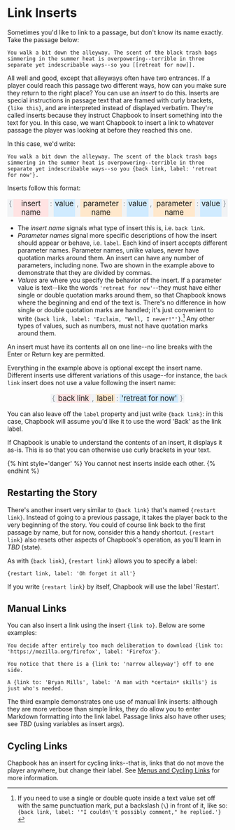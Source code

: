 # Link Inserts

Sometimes you'd like to link to a passage, but don't know its name exactly. Take the passage below:

```
You walk a bit down the alleyway. The scent of the black trash bags simmering in the summer heat is overpowering--terrible in three separate yet indescribable ways--so you [[retreat for now]].
```

All well and good, except that alleyways often have two entrances. If a player could reach this passage two different ways, how can you make sure they return to the right place? You can use an _insert_ to do this. Inserts are special instructions in passage text that are framed with curly brackets, `{like this}`, and are interpreted instead of displayed verbatim. They're called inserts because they instruct Chapbook to insert something into the text for you. In this case, we want Chapbook to insert a link to whatever passage the player was looking at before they reached this one.

In this case, we'd write:

```
You walk a bit down the alleyway. The scent of the black trash bags simmering in the summer heat is overpowering--terrible in three separate yet indescribable ways--so you {back link, label: 'retreat for now'}.
```

Inserts follow this format:

<p class="insert-example">
	<span class="punc">{</span>
	<span class="identifier">insert name</span>
	<span class="punc">:</span>
	<span class="direct-object">value</span>
	<span class="punc">,</span>
	<span class="param1">
		<span class="param-name">parameter name</span>
		<span class="punc">:</span>
		<span class="param-value">value</span>
	</span>
	<span class="punc">,</span>
	<span class="param2">
		<span class="param-name">parameter name</span>
		<span class="punc">:</span>
		<span class="param-value">value</span>
	</span>
	<span class="punc">}</span>
</p>

-   The *insert name* signals what type of insert this is, i.e. `back link`.
-   *Parameter names* signal more specific descriptions of how the insert should
    appear or behave, i.e. `label`. Each kind of insert accepts different
    parameter names. Parameter names, unlike values, never have quotation marks
    around them. An insert can have any number of parameters, including none.
    Two are shown in the example above to demonstrate that they are divided by
    commas.
-   *Values* are where you specify the behavior of the insert. If a parameter
    value is text--like the words `'retreat for now'`--they must have either
    single or double quotation marks around them, so that Chapbook knows where
    the beginning and end of the text is. There's no difference in how single or
    double quotation marks are handled; it's just convenient to write `{back
    link, label: 'Exclaim, "Well, I never!"'}`.[^1] Any other types of values,
    such as numbers, must not have quotation marks around them. 

An insert must have its contents all on one line--no line breaks with the Enter or Return key are permitted.

Everything in the example above is optional except the insert name. Different inserts use different variations of this usage--for instance, the `back link` insert does not use a value following the insert name:

<p class="insert-example">
	<span class="punc">{</span>
	<span class="identifier">back link</span>
	<span class="punc">,</span>
	<span class="param1">
		<span class="param-name">label</span>
		<span class="punc">:</span>
		<span class="param-value">'retreat for now'</span>
	</span>
	<span class="punc">}</span>
</p>

You can also leave off the `label` property and just write `{back link}`: in this case, Chapbook will assume you'd like it to use the word 'Back' as the link label.

If Chapbook is unable to understand the contents of an insert, it displays it as-is. This is so that you can otherwise use curly brackets in your text.

{% hint style='danger' %}
You cannot nest inserts inside each other.
{% endhint %}

## Restarting the Story

There's another insert very similar to `{back link}` that's named `{restart link}`. Instead of going to a previous passage, it takes the player back to the very beginning of the story. You could of course link back to the first passage by name, but for now, consider this a handy shortcut. `{restart link}` also resets other aspects of Chapbook's operation, as you'll learn in *TBD* (state).

As with `{back link}`, `{restart link}` allows you to specify a label:

```
{restart link, label: 'Oh forget it all'}
```

If you write `{restart link}` by itself, Chapbook will use the label 'Restart'.

## Manual Links

You can also insert a link using the insert `{link to}`. Below are some examples:

```
You decide after entirely too much deliberation to download {link to: 'https://mozilla.org/firefox', label: 'Firefox'}.

You notice that there is a {link to: 'narrow alleyway'} off to one side.

A {link to: 'Bryan Mills', label: 'A man with *certain* skills'} is just who's needed.
```

The third example demonstrates one use of manual link inserts: although they are more verbose than simple links, they do allow you to enter Markdown formatting into the link label. Passage links also have other uses; see *TBD* (using variables as insert args).

## Cycling Links

Chapbook has an insert for cycling links--that is, links that do not move the player anywhere, but change their label. See [Menus and Cycling Links](cycling) for more information.

[vars-section]: ../state/the-vars-section.html
[cycling]: ../player-input/menus-cycling-links.md

[^1]: If you need to use a single or double quote inside a text value set off with the same punctuation mark, put a backslash (`\`) in front of it, like so: `{back link, label: '"I couldn\'t possibly comment," he replied.'}`

<style>
.insert-example {
	font-size: 120%;
	text-align: center;
	display: flex;
	justify-content: center;
}

.insert-example span {
	display: flex;
}

.insert-example .punc {
	padding: 0 0.2em;
	color: #868e96; /* gray-6 */
	background-color: #f1f3f5; /* gray-1 */
}

.insert-example .identifier {
	padding: 0 0.2em;
	background-color: #ffe3e3; /* red-1 */
}

.insert-example .direct-object, .insert-example .param-value {
	padding: 0 0.2em;
	background-color: #d0ebff; /* blue-1 */
}

.insert-example .param-name {
	padding: 0 0.2em;
	background-color: #ffe8cc; /* orange-1 */
}
</style>